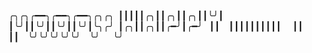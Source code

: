╭╮╭╮╭━━╮╭━━╮╭━━╮╭╮╭╮ ┃┃┃┃┃╭╮┃┃╭╮┃┃╭╮┃┃╰╯┃ ┃╰╯┃┃╰╯┃┃╰╯┃┃╰╯┃╰╮╭╯ ┃╭╮┃┃╭╮┃┃╭━╯┃╭━╯    ┃┃  ┃┃┃┃┃┃┃┃┃┃   ┃┃   ┃┃  ╰╯╰╯╰╯╰╯╰╯  ╰╯   ╰╯
